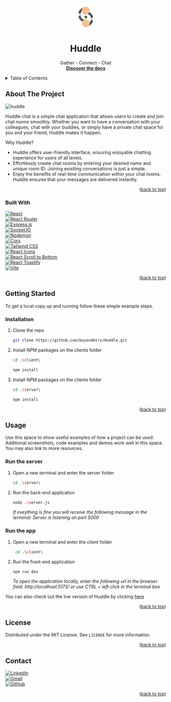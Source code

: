 <div id="readme-top"></div>

<div align="center">
  <a href="https://github.com/othneildrew/Best-README-Template">
    <img src="client/public/img/huddleBg.png" alt="Logo" width="80" height="80">
  </a>

  <h1 align="center">Huddle</h1>

  <p align="center">
    Gather - Connect - Chat
    <br />
    <a href="https://github.com/boyandmtrv/Huddle"><strong>Discover the docs</strong></a>
  </p>
</div>

<details>
  <summary>Table of Contents</summary>
  <ol>
    <li>
      <a href="#about-the-project">About The Project</a>
        <li><a href="#built-with">Built With</a></li>
    </li>
    <li>
      <a href="#getting-started">Getting Started</a>
        <li><a href="#installation">Installation</a></li>
      </li>
    <li><a href="#usage">Usage</a></li>
    <li><a href="#license">License</a></li>
    <li><a href="#contact">Contact</a></li>
    <li><a href="#acknowledgments">Acknowledgments</a></li>
  </ol>
</details>

## About The Project
![huddle](https://github.com/boyandmtrv/Huddle/assets/122356573/ef181025-c5e0-4eda-9f50-05f764e8eb70)

Huddle chat is a simple chat application that allows users to create and join chat rooms smoothly. Whether you want to have a conversation with your colleagues, chat with your buddies, or simply have a private chat space for you and your friend, Huddle makes it happen. 

Why Huddle?
* Huddle offers user-friendly interface, ensuring enjoyable chatting experience for users of all levels.
* Effortlessly create chat rooms by entering your desired name and unique room ID. Joining exisiting conversations is just a simple.
* Enjoy the benefits of real-time communication within your chat rooms. Huddle ensures that your messages are delivered instantly.

<p align="right">(<a href="#readme-top">back to top</a>)</p>

### Built With
[![React](https://img.shields.io/badge/React-%2320232a.svg?style=for-the-badge&logo=react&logoColor=%2361DAFB&colorA=232F3E&colorB=232F3E)](https://react.dev/) <br/>
[![React Router](https://img.shields.io/badge/React%20Router-%23CA4245.svg?style=for-the-badge&logo=react-router&logoColor=%2361DAFB&colorA=232F3E&colorB=232F3E)](https://reactrouter.com/) <br/>
[![Express.js](https://img.shields.io/badge/Express.js-%23000000.svg?style=for-the-badge&logo=express&logoColor=white&colorA=232F3E&colorB=232F3E)](https://expressjs.com/) <br/>
[![Socket.IO](https://img.shields.io/badge/Socket.IO-%23000000.svg?style=for-the-badge&logo=socket.io&logoColor=white&colorA=232F3E&colorB=232F3E)](https://socket.io/) <br/>
[![Nodemon](https://img.shields.io/badge/Nodemon-%23000000.svg?style=for-the-badge&logo=nodemon&logoColor=%76D04B&colorA=232F3E&colorB=232F3E)](https://nodemon.io/) <br/>
[![Cors](https://img.shields.io/badge/Cors-%23232F3E.svg?style=for-the-badge&logo=cors&logoColor=white&colorA=232F3E&colorB=232F3E)](https://www.npmjs.com/package/cors) <br/>
[![Tailwind CSS](https://img.shields.io/badge/Tailwind%20CSS-%231a202c.svg?style=for-the-badge&logo=tailwind-css&logoColor=%16BECB&colorA=232F3E&colorB=232F3E)](https://tailwindcss.com/) <br/>
[![React Icons](https://img.shields.io/badge/React%20Icons-%23000000.svg?style=for-the-badge&logo=react&logoColor=%2361DAFB&colorA=232F3E&colorB=232F3E)](https://react-icons.github.io/react-icons/) <br/>
[![React Scroll to Bottom](https://img.shields.io/badge/React%20Scroll%20to%20Bottom-%23000000.svg?style=for-the-badge&logo=react&logoColor=%2361DAFB&colorA=232F3E&colorB=232F3E)](https://www.npmjs.com/package/react-scroll-to-bottom) <br/>
[![React Toastify](https://img.shields.io/badge/React%20Toastify-%23F04D52.svg?style=for-the-badge&logo=react&logoColor=%2361DAFB&colorA=232F3E&colorB=232F3E)](https://fkhadra.github.io/react-toastify/) <br/>
[![Vite](https://img.shields.io/badge/Vite-%23000000.svg?style=for-the-badge&logo=vite&logoColor=%7B87FF&colorA=232F3E&colorB=232F3E)](https://vitejs.dev/) <br/>

<p align="right">(<a href="#readme-top">back to top</a>)</p>

## Getting Started

To get a local copy up and running follow these simple example steps.
  
### Installation

1. Clone the repo
   ```sh
   git clone https://github.com/boyandmtrv/Huddle.git
   ```
2. Install NPM packages on the clients folder
   ```sh
   cd .\client\
   ```
   ```sh
   npm install
   ```
3. Install NPM packages on the clients folder
   ```sh
   cd .\server\
   ```
   ```sh
   npm install
   ```

<p align="right">(<a href="#readme-top">back to top</a>)</p>

## Usage

Use this space to show useful examples of how a project can be used. Additional screenshots, code examples and demos work well in this space. You may also link to more resources.

### Run the server
1. Open a new terminal and enter the server folder
   ```sh
   cd .\server\
   ```
2. Run the back-end application
   ```sh
   node .\server.js
   ```
   *If eveything is fine you will receive the following message in the terminal:
   Server is listening on port 5000*

### Run the app
1. Open a new terminal and enter the client folder
   ```sh
    cd .\client\
   ```
2. Run the front-end application
   ```sh
   npm run dev
   ```
   *To open the application locally, enter the following url in the browser field: http://localhost:5173/ or use CTRL + left click in the terminal box*

You can also check out the live version of Huddle by clicking [here](https://huddle-chat-plum.vercel.app/)


<p align="right">(<a href="#readme-top">back to top</a>)</p>

## License

Distributed under the MIT License. See `LICENSE` for more information.

<p align="right">(<a href="#readme-top">back to top</a>)</p>

## Contact

[![LinkedIn](https://img.shields.io/badge/LinkedIn-%230077B5.svg?style=flat-square&logo=linkedin&logoColor=white)](https://www.linkedin.com/in/boyan-dimitrov-4402b4179/) <br />
[![Gmail](https://img.shields.io/badge/Gmail-%23EA4335.svg?style=flat-square&logo=gmail&logoColor=white)](mailto:boyandimitrov1462@gmail.com) <br />
[![GitHub](https://img.shields.io/badge/GitHub-%23121011.svg?style=flat-square&logo=github&logoColor=white)](https://github.com/boyandmtrv) <br />


<p align="right">(<a href="#readme-top">back to top</a>)</p>



